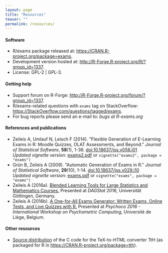 ```yaml
---
layout: page
title: "Resources"
teaser: ""
permalink: /resources/
---
```


#### Software

- R/exams package released at: <https://CRAN.R-project.org/package=exams>.
- Development version hosted at: <http://R-Forge.R-project.org/R/?group_id=1337>.
- License: GPL-2 \| GPL-3.


#### Getting help

- Support forum on R-Forge: <http://R-Forge.R-project.org/forum/?group_id=1337>.
- R/exams-related questions with `exams` tag on StackOverflow: <https://StackOverflow.com/questions/tagged/exams>.
- For bug reports please send an e-mail to: _&#x62;&#x75;&#x67;&#x73;&#x20;&#x61;&#x74;&#x20;&#x52;&#x2d;&#x65;&#x78;&#x61;&#x6d;&#x73;&#x2e;&#x6f;&#x72;&#x67;_


#### References and publications

- Zeileis A, Umlauf N, Leisch F (2014). "Flexible Generation of E-Learning Exams in R:
  Moodle Quizzes, OLAT Assessments, and Beyond." _Journal of Statistical Software_, **58**(1), 1-36.
  [doi:10.18637/jss.v058.i01](http://dx.doi.org/10.18637/jss.v058.i01) <br/>
  _Updated vignette version:_ [exams2.pdf](https://CRAN.R-project.org/web/packages/exams/vignettes/exams2.pdf)
  or `vignette("exams2", package = "exams")`
- Grün B, Zeileis A (2009). "Automatic Generation of Exams in R."
  _Journal of Statistical Software_, **29**(10), 1-14. [doi:10.18637/jss.v029.i10](http://dx.doi.org/10.18637/jss.v029.i10) <br/>
  _Updated vignette version:_ [exams.pdf](https://CRAN.R-project.org/web/packages/exams/vignettes/exams.pdf)
  or `vignette("exams", package = "exams")`
- Zeileis A (2016a). [Blended Learning Tools for Large Statistics and Mathematics Courses.](https://eeecon.uibk.ac.at/~zeileis/papers/DAGStat-2016.pdf)
  Presented at _DAGStat 2016_, Universität Göttingen, Germany.
- Zeileis A (2016b). [A One-for-All Exams Generator: Written Exams, Online Tests, and Live Quizzes with R.](https://eeecon.uibk.ac.at/~zeileis/papers/Psychoco-2016.pdf)
  Presented at _Psychoco 2016 - International Workshop on Psychometric Computing_, Université de Liège, Belgium.


#### Other resources
  
- [Source distribution](http://exams.R-Forge.R-project.org/tth-src/) of the C code for the TeX-to-HTML converter TtH
  (as packaged for R in <https://CRAN.R-project.org/package=tth>).

